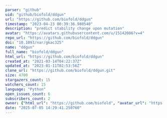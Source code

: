 ```yaml
---
parser: "github"
uid: "github/biofold/ddgun"
url: "https://github.com/biofold/ddgun"
timestamp: "2023-04-23 00:39:36.980540"
description: "predict stability change upon mutation"
avatar: "https://avatars.githubusercontent.com/u/15142086?v=4"
repo_url: "https://github.com/biofold/ddgun"
doi: "10.1093/nar/gkac325"
name: "ddgun"
full_name: "biofold/ddgun"
html_url: "https://github.com/biofold/ddgun"
created_at: "2021-03-14T04:22:37Z"
updated_at: "2023-01-11T02:53:56Z"
clone_url: "https://github.com/biofold/ddgun.git"
size: 4700
stargazers_count: 15
watchers_count: 15
language: "Python"
open_issues_count: 6
subscribers_count: 2
owner: {"html_url": "https://github.com/biofold", "avatar_url": "https://avatars.githubusercontent.com/u/15142086?v=4", "login": "biofold", "type": "Organization"}
date: "2025-07-05 14:29:41.250760"
---
```

